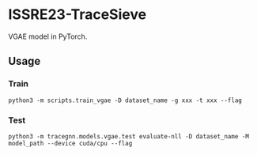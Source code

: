 # ISSRE23-TraceSieve
VGAE model in PyTorch.

## Usage
### Train
```
python3 -m scripts.train_vgae -D dataset_name -g xxx -t xxx --flag
```

### Test
```
python3 -m tracegnn.models.vgae.test evaluate-nll -D dataset_name -M model_path --device cuda/cpu --flag
```
